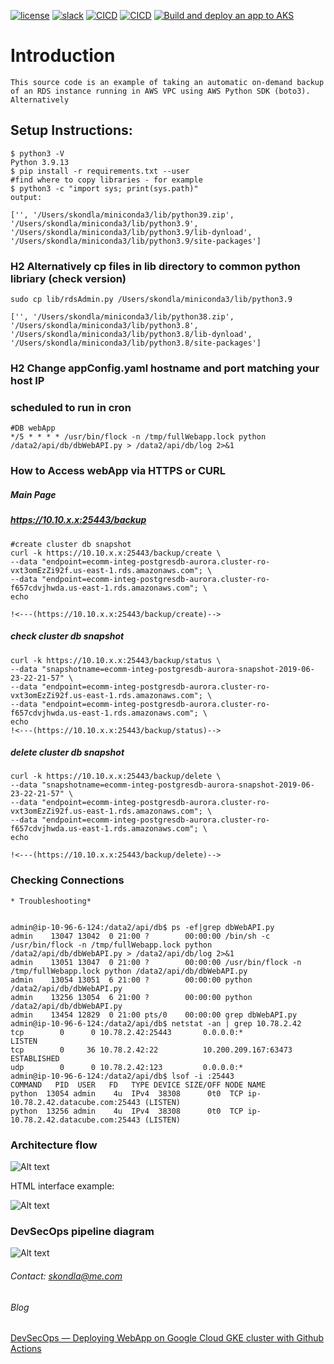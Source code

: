[![license](https://img.shields.io/github/license/mashape/apistatus.svg?maxAge=2592000)](https://github.com/skondla/webApp/blob/master/LICENSE)
[![slack](https://img.shields.io/badge/slack-chat-yellow)](https://join.slack.com/t/devops-zwf1016/shared_invite/zt-1wsafgivm-iI88~ZqZBaKGzYhD8N2JsA)
[![CICD](https://github.com/skondla/webapp/actions/workflows/Deploy-GKE.yml/badge.svg?event=push)](https://github.com/skondla/webApp/actions)
[![CICD](https://github.com/skondla/webapp/actions/workflows/Deploy-EKS.yml/badge.svg?event=push)](https://github.com/skondla/webApp/actions)
[![Build and deploy an app to AKS](https://github.com/skondla/webApp/actions/workflows/Deploy-AKS.yml/badge.svg)](https://github.com/skondla/webApp/actions/workflows/Deploy-AKS.yml)


# Introduction
    This source code is an example of taking an automatic on-demand backup of an RDS instance running in AWS VPC using AWS Python SDK (boto3). Alternatively 
## Setup Instructions:
    $ python3 -V
    Python 3.9.13
    $ pip install -r requirements.txt --user
    #find where to copy libraries - for example
    $ python3 -c "import sys; print(sys.path)"
    output: 

    ['', '/Users/skondla/miniconda3/lib/python39.zip', '/Users/skondla/miniconda3/lib/python3.9', '/Users/skondla/miniconda3/lib/python3.9/lib-dynload', '/Users/skondla/miniconda3/lib/python3.9/site-packages']
### H2 Alternatively cp files in lib directory to common python libriary (check version) 
    sudo cp lib/rdsAdmin.py /Users/skondla/miniconda3/lib/python3.9

    ['', '/Users/skondla/miniconda3/lib/python38.zip', '/Users/skondla/miniconda3/lib/python3.8', '/Users/skondla/miniconda3/lib/python3.8/lib-dynload', '/Users/skondla/miniconda3/lib/python3.8/site-packages']

### H2 Change appConfig.yaml hostname and port matching your host IP
### scheduled to run in cron
    #DB webApp
    */5 * * * * /usr/bin/flock -n /tmp/fullWebapp.lock python /data2/api/db/dbWebAPI.py > /data2/api/db/log 2>&1
    
### How to Access webApp via HTTPS or CURL

##### Main Page

##### https://10.10.x.x:25443/backup

    #create cluster db snapshot  
    curl -k https://10.10.x.x:25443/backup/create \
    --data "endpoint=ecomm-integ-postgresdb-aurora.cluster-ro-vxt3omEzZi92f.us-east-1.rds.amazonaws.com"; \
    --data "endpoint=ecomm-integ-postgresdb-aurora.cluster-ro-f657cdvjhwda.us-east-1.rds.amazonaws.com"; \
    echo
  
    !<---(https://10.10.x.x:25443/backup/create)-->

##### check cluster db snapshot
  
    curl -k https://10.10.x.x:25443/backup/status \
    --data "snapshotname=ecomm-integ-postgresdb-aurora-snapshot-2019-06-23-22-21-57" \
    --data "endpoint=ecomm-integ-postgresdb-aurora.cluster-ro-vxt3omEzZi92f.us-east-1.rds.amazonaws.com"; \
    --data "endpoint=ecomm-integ-postgresdb-aurora.cluster-ro-f657cdvjhwda.us-east-1.rds.amazonaws.com"; \
    echo
    !<---(https://10.10.x.x:25443/backup/status)-->

##### delete cluster db snapshot
  
    curl -k https://10.10.x.x:25443/backup/delete \
    --data "snapshotname=ecomm-integ-postgresdb-aurora-snapshot-2019-06-23-22-21-57" \
    --data "endpoint=ecomm-integ-postgresdb-aurora.cluster-ro-vxt3omEzZi92f.us-east-1.rds.amazonaws.com"; \
    --data "endpoint=ecomm-integ-postgresdb-aurora.cluster-ro-f657cdvjhwda.us-east-1.rds.amazonaws.com"; \
    echo
  
    !<---(https://10.10.x.x:25443/backup/delete)-->


###  Checking Connections
    * Troubleshooting*

  
    admin@ip-10-96-6-124:/data2/api/db$ ps -ef|grep dbWebAPI.py 
    admin    13047 13042  0 21:00 ?        00:00:00 /bin/sh -c /usr/bin/flock -n /tmp/fullWebapp.lock python /data2/api/db/dbWebAPI.py > /data2/api/db/log 2>&1
    admin    13051 13047  0 21:00 ?        00:00:00 /usr/bin/flock -n /tmp/fullWebapp.lock python /data2/api/db/dbWebAPI.py
    admin    13054 13051  6 21:00 ?        00:00:00 python /data2/api/db/dbWebAPI.py
    admin    13256 13054  6 21:00 ?        00:00:00 python /data2/api/db/dbWebAPI.py
    admin    13454 12829  0 21:00 pts/0    00:00:00 grep dbWebAPI.py
    admin@ip-10-96-6-124:/data2/api/db$ netstat -an | grep 10.78.2.42
    tcp        0      0 10.78.2.42:25443       0.0.0.0:*               LISTEN     
    tcp        0     36 10.78.2.42:22          10.200.209.167:63473    ESTABLISHED
    udp        0      0 10.78.2.42:123         0.0.0.0:*                          
    admin@ip-10-96-6-124:/data2/api/db$ lsof -i :25443
    COMMAND   PID  USER   FD   TYPE DEVICE SIZE/OFF NODE NAME
    python  13054 admin    4u  IPv4  38308      0t0  TCP ip-10.78.2.42.datacube.com:25443 (LISTEN)
    python  13256 admin    4u  IPv4  38308      0t0  TCP ip-10.78.2.42.datacube.com:25443 (LISTEN)
  

### Architecture flow

![Alt text](images/dbAPIapp.png)

HTML interface example: 

![Alt text](images/webApp.backups.png)

### DevSecOps pipeline diagram

![Alt text](images/DevSecOps_with_GutHub_Actions.png)

###### Contact: skondla@me.com
###### Blog

[DevSecOps — Deploying WebApp on Google Cloud GKE cluster with Github Actions](https://medium.com/@kondlawork/devsecops-deploying-webapp-on-google-cloud-gke-cluster-with-github-actions-1028c0630dde)

